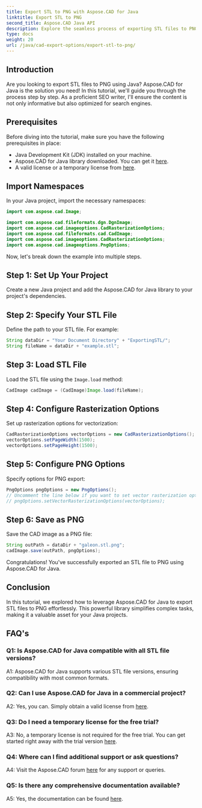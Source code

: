 ```yaml
---
title: Export STL to PNG with Aspose.CAD for Java
linktitle: Export STL to PNG
second_title: Aspose.CAD Java API
description: Explore the seamless process of exporting STL files to PNG in Java with Aspose.CAD. Simplify your workflow and enhance your Java projects effortlessly.
type: docs
weight: 20
url: /java/cad-export-options/export-stl-to-png/
---
```

## Introduction

Are you looking to export STL files to PNG using Java? Aspose.CAD for Java is the solution you need! In this tutorial, we'll guide you through the process step by step. As a proficient SEO writer, I'll ensure the content is not only informative but also optimized for search engines.

## Prerequisites

Before diving into the tutorial, make sure you have the following prerequisites in place:

- Java Development Kit (JDK) installed on your machine.
- Aspose.CAD for Java library downloaded. You can get it [here](https://releases.aspose.com/cad/java/).
- A valid license or a temporary license from [here](https://purchase.aspose.com/temporary-license/).

## Import Namespaces

In your Java project, import the necessary namespaces:

```java
import com.aspose.cad.Image;

import com.aspose.cad.fileformats.dgn.DgnImage;
import com.aspose.cad.imageoptions.CadRasterizationOptions;
import com.aspose.cad.fileformats.cad.CadImage;
import com.aspose.cad.imageoptions.CadRasterizationOptions;
import com.aspose.cad.imageoptions.PngOptions;
```

Now, let's break down the example into multiple steps.

## Step 1: Set Up Your Project

Create a new Java project and add the Aspose.CAD for Java library to your project's dependencies.

## Step 2: Specify Your STL File

Define the path to your STL file. For example:

```java
String dataDir = "Your Document Directory" + "ExportingSTL/";
String fileName = dataDir + "example.stl";
```

## Step 3: Load STL File

Load the STL file using the `Image.load` method:

```java
CadImage cadImage = (CadImage)Image.load(fileName);
```

## Step 4: Configure Rasterization Options

Set up rasterization options for vectorization:

```java
CadRasterizationOptions vectorOptions = new CadRasterizationOptions();
vectorOptions.setPageWidth(1500);
vectorOptions.setPageHeight(1500);
```

## Step 5: Configure PNG Options

Specify options for PNG export:

```java
PngOptions pngOptions = new PngOptions();
// Uncomment the line below if you want to set vector rasterization options
// pngOptions.setVectorRasterizationOptions(vectorOptions);
```

## Step 6: Save as PNG

Save the CAD image as a PNG file:

```java
String outPath = dataDir + "galeon.stl.png";
cadImage.save(outPath, pngOptions);
```

Congratulations! You've successfully exported an STL file to PNG using Aspose.CAD for Java.

## Conclusion

In this tutorial, we explored how to leverage Aspose.CAD for Java to export STL files to PNG effortlessly. This powerful library simplifies complex tasks, making it a valuable asset for your Java projects.

## FAQ's

### Q1: Is Aspose.CAD for Java compatible with all STL file versions?

A1: Aspose.CAD for Java supports various STL file versions, ensuring compatibility with most common formats.

### Q2: Can I use Aspose.CAD for Java in a commercial project?

A2: Yes, you can. Simply obtain a valid license from [here](https://purchase.aspose.com/buy).

### Q3: Do I need a temporary license for the free trial?

A3: No, a temporary license is not required for the free trial. You can get started right away with the trial version [here](https://releases.aspose.com/).

### Q4: Where can I find additional support or ask questions?

A4: Visit the Aspose.CAD forum [here](https://forum.aspose.com/c/cad/19) for any support or queries.

### Q5: Is there any comprehensive documentation available?

A5: Yes, the documentation can be found [here](https://reference.aspose.com/cad/java/).
